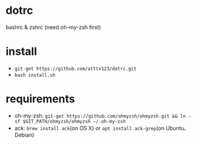 dotrc
===

bashrc & zshrc (need oh-my-zsh first)

install
======

* `git-get https://github.com/atttx123/dotrc.git`
* `bash install.sh`

requirements
======

* oh-my-zsh: `git-get https://github.com/ohmyzsh/ohmyzsh.git && ln -sf $GIT_PATH/ohmyzsh/ohmyzsh ~/.oh-my-zsh`
* ack: `brew install ack`(on OS X) or `apt install ack-grep`(on Ubuntu、Debian)
